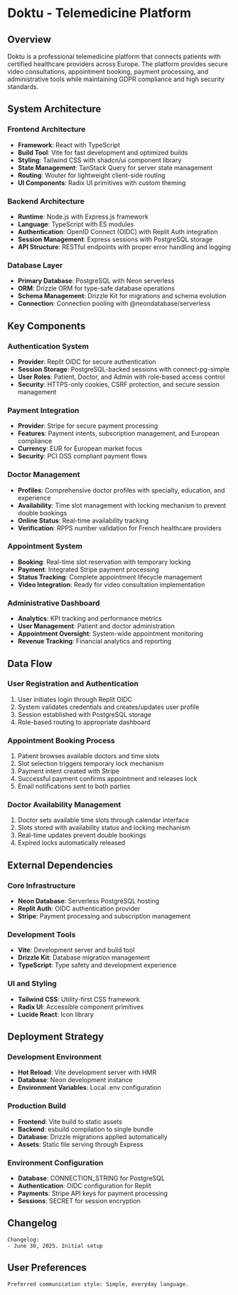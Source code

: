# Doktu - Telemedicine Platform

## Overview

Doktu is a professional telemedicine platform that connects patients with certified healthcare providers across Europe. The platform provides secure video consultations, appointment booking, payment processing, and administrative tools while maintaining GDPR compliance and high security standards.

## System Architecture

### Frontend Architecture
- **Framework**: React with TypeScript
- **Build Tool**: Vite for fast development and optimized builds
- **Styling**: Tailwind CSS with shadcn/ui component library
- **State Management**: TanStack Query for server state management
- **Routing**: Wouter for lightweight client-side routing
- **UI Components**: Radix UI primitives with custom theming

### Backend Architecture
- **Runtime**: Node.js with Express.js framework
- **Language**: TypeScript with ES modules
- **Authentication**: OpenID Connect (OIDC) with Replit Auth integration
- **Session Management**: Express sessions with PostgreSQL storage
- **API Structure**: RESTful endpoints with proper error handling and logging

### Database Layer
- **Primary Database**: PostgreSQL with Neon serverless
- **ORM**: Drizzle ORM for type-safe database operations
- **Schema Management**: Drizzle Kit for migrations and schema evolution
- **Connection**: Connection pooling with @neondatabase/serverless

## Key Components

### Authentication System
- **Provider**: Replit OIDC for secure authentication
- **Session Storage**: PostgreSQL-backed sessions with connect-pg-simple
- **User Roles**: Patient, Doctor, and Admin with role-based access control
- **Security**: HTTPS-only cookies, CSRF protection, and secure session management

### Payment Integration
- **Provider**: Stripe for secure payment processing
- **Features**: Payment intents, subscription management, and European compliance
- **Currency**: EUR for European market focus
- **Security**: PCI DSS compliant payment flows

### Doctor Management
- **Profiles**: Comprehensive doctor profiles with specialty, education, and experience
- **Availability**: Time slot management with locking mechanism to prevent double bookings
- **Online Status**: Real-time availability tracking
- **Verification**: RPPS number validation for French healthcare providers

### Appointment System
- **Booking**: Real-time slot reservation with temporary locking
- **Payment**: Integrated Stripe payment processing
- **Status Tracking**: Complete appointment lifecycle management
- **Video Integration**: Ready for video consultation implementation

### Administrative Dashboard
- **Analytics**: KPI tracking and performance metrics
- **User Management**: Patient and doctor administration
- **Appointment Oversight**: System-wide appointment monitoring
- **Revenue Tracking**: Financial analytics and reporting

## Data Flow

### User Registration and Authentication
1. User initiates login through Replit OIDC
2. System validates credentials and creates/updates user profile
3. Session established with PostgreSQL storage
4. Role-based routing to appropriate dashboard

### Appointment Booking Process
1. Patient browses available doctors and time slots
2. Slot selection triggers temporary lock mechanism
3. Payment intent created with Stripe
4. Successful payment confirms appointment and releases lock
5. Email notifications sent to both parties

### Doctor Availability Management
1. Doctor sets available time slots through calendar interface
2. Slots stored with availability status and locking mechanism
3. Real-time updates prevent double bookings
4. Expired locks automatically released

## External Dependencies

### Core Infrastructure
- **Neon Database**: Serverless PostgreSQL hosting
- **Replit Auth**: OIDC authentication provider
- **Stripe**: Payment processing and subscription management

### Development Tools
- **Vite**: Development server and build tool
- **Drizzle Kit**: Database migration management
- **TypeScript**: Type safety and development experience

### UI and Styling
- **Tailwind CSS**: Utility-first CSS framework
- **Radix UI**: Accessible component primitives
- **Lucide React**: Icon library

## Deployment Strategy

### Development Environment
- **Hot Reload**: Vite development server with HMR
- **Database**: Neon development instance
- **Environment Variables**: Local .env configuration

### Production Build
- **Frontend**: Vite build to static assets
- **Backend**: esbuild compilation to single bundle
- **Database**: Drizzle migrations applied automatically
- **Assets**: Static file serving through Express

### Environment Configuration
- **Database**: CONNECTION_STRING for PostgreSQL
- **Authentication**: OIDC configuration for Replit
- **Payments**: Stripe API keys for payment processing
- **Sessions**: SECRET for session encryption

## Changelog
```
Changelog:
- June 30, 2025. Initial setup
```

## User Preferences
```
Preferred communication style: Simple, everyday language.
```